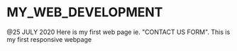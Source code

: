 # MY_WEB_DEVELOPMENT
@25 JULY 2020
Here is my first web page ie. "CONTACT US FORM".
This is my first responsive webpage